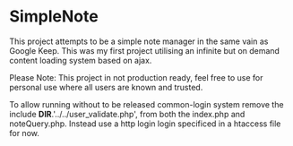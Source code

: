 # SimpleNote
This project attempts to be a simple note manager in the same vain as Google Keep. This was my first project utilising an infinite but on demand content loading system based on ajax.

Please Note: This project in not production ready, feel free to use for personal use where all users are known and trusted.

To allow running without to be released common-login system remove the include __DIR__.'../../user_validate.php', from both the index.php and noteQuery.php. Instead use a http login login specificed in a htaccess file for now.
